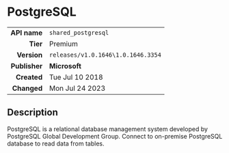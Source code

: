 # PostgreSQL
| | |
|-:|-|
|**API name**|`shared_postgresql`|
|**Tier**|Premium|
|**Version**|`releases/v1.0.1646\1.0.1646.3354`|
|**Publisher**|**Microsoft**|
|**Created**|Tue Jul 10 2018|
|**Changed**|Mon Jul 24 2023|

## Description
PostgreSQL is a relational database management system developed by PostgreSQL Global Development Group. Connect to on-premise PostgreSQL database to read data from tables.
